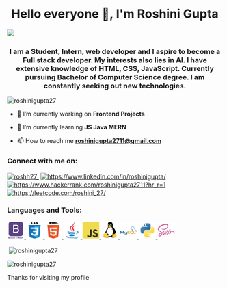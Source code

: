 <h1 align="center">Hello everyone 👋, I'm Roshini Gupta</h1>
<p>
 
  <img src="https://readme-typing-svg.herokuapp.com?lines=Bugging+The+Bug!;Pushing+Limits!;&center=true&width=180&height=30&size=20">
</p>
<h3 align="center">I am a Student, Intern, web developer and I aspire to become a Full stack developer. My interests also lies in AI. I have extensive knowledge of HTML, CSS, JavaScript. Currently pursuing Bachelor of Computer Science degree. I am constantly seeking out new technologies.</h3>

<p align="left"> <img src="https://komarev.com/ghpvc/?username=roshinigupta27&label=Profile%20views&color=0e75b6&style=flat" alt="roshinigupta27" /> </p>

- 🔭 I’m currently working on **Frontend Projects**

- 🌱 I’m currently learning **JS Java MERN**

- 📫 How to reach me **roshinigupta2711@gmail.com**

<h3 align="left">Connect with me on:</h3>
<p align="left">
<a href="https://twitter.com/roshh27_" target="blank"><img align="center" src="https://raw.githubusercontent.com/rahuldkjain/github-profile-readme-generator/master/src/images/icons/Social/twitter.svg" alt="roshh27_" height="30" width="40" /></a>
<a href="https://linkedin.com/in/https://www.linkedin.com/in/roshinigupta/" target="blank"><img align="center" src="https://raw.githubusercontent.com/rahuldkjain/github-profile-readme-generator/master/src/images/icons/Social/linked-in-alt.svg" alt="https://www.linkedin.com/in/roshinigupta/" height="30" width="40" /></a>
<a href="https://www.hackerrank.com/https://www.hackerrank.com/roshinigupta2711?hr_r=1" target="blank"><img align="center" src="https://raw.githubusercontent.com/rahuldkjain/github-profile-readme-generator/master/src/images/icons/Social/hackerrank.svg" alt="https://www.hackerrank.com/roshinigupta2711?hr_r=1" height="30" width="40" /></a>
<a href="https://www.leetcode.com/https://leetcode.com/roshini_27/" target="blank"><img align="center" src="https://raw.githubusercontent.com/rahuldkjain/github-profile-readme-generator/master/src/images/icons/Social/leet-code.svg" alt="https://leetcode.com/roshini_27/" height="30" width="40" /></a>
</p>

<h3 align="left">Languages and Tools:</h3>
<p align="left"> <a href="https://getbootstrap.com" target="_blank"> <img src="https://raw.githubusercontent.com/devicons/devicon/master/icons/bootstrap/bootstrap-plain-wordmark.svg" alt="bootstrap" width="40" height="40"/> </a> <a href="https://www.w3schools.com/css/" target="_blank"> <img src="https://raw.githubusercontent.com/devicons/devicon/master/icons/css3/css3-original-wordmark.svg" alt="css3" width="40" height="40"/> </a> <a href="https://www.w3.org/html/" target="_blank"> <img src="https://raw.githubusercontent.com/devicons/devicon/master/icons/html5/html5-original-wordmark.svg" alt="html5" width="40" height="40"/> </a> <a href="https://www.java.com" target="_blank"> <img src="https://raw.githubusercontent.com/devicons/devicon/master/icons/java/java-original.svg" alt="java" width="40" height="40"/> </a> <a href="https://developer.mozilla.org/en-US/docs/Web/JavaScript" target="_blank"> <img src="https://raw.githubusercontent.com/devicons/devicon/master/icons/javascript/javascript-original.svg" alt="javascript" width="40" height="40"/> </a> <a href="https://www.linux.org/" target="_blank"> <img src="https://raw.githubusercontent.com/devicons/devicon/master/icons/linux/linux-original.svg" alt="linux" width="40" height="40"/> </a> <a href="https://www.mysql.com/" target="_blank"> <img src="https://raw.githubusercontent.com/devicons/devicon/master/icons/mysql/mysql-original-wordmark.svg" alt="mysql" width="40" height="40"/> </a> <a href="https://www.python.org" target="_blank"> <img src="https://raw.githubusercontent.com/devicons/devicon/master/icons/python/python-original.svg" alt="python" width="40" height="40"/> </a> <a href="https://sass-lang.com" target="_blank"> <img src="https://raw.githubusercontent.com/devicons/devicon/master/icons/sass/sass-original.svg" alt="sass" width="40" height="40"/> </a> </p>

<p>&nbsp;<img align="center" src="https://github-readme-stats.vercel.app/api?username=roshinigupta27&show_icons=true&locale=en" alt="roshinigupta27" /></p>

<p><img align="center" src="https://github-readme-streak-stats.herokuapp.com/?user=roshinigupta27&" alt="roshinigupta27" /></p>
<p>Thanks for visiting my profile</p>
